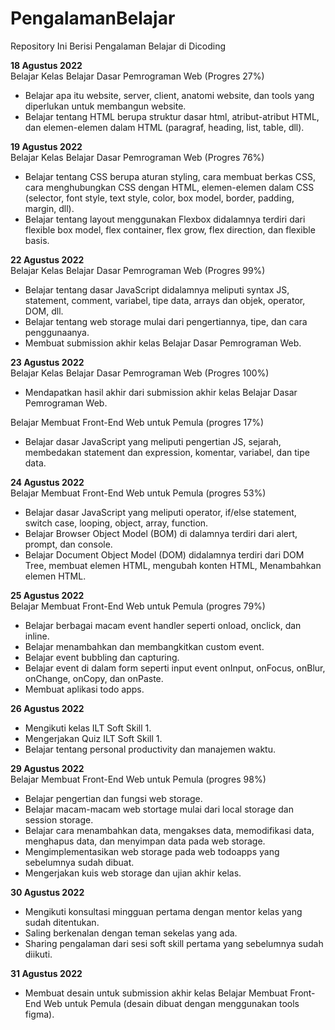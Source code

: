 # PengalamanBelajar
Repository Ini Berisi Pengalaman Belajar di Dicoding


**18 Agustus 2022**   
Belajar Kelas Belajar Dasar Pemrograman Web (Progres 27%)
  * Belajar apa itu website, server, client, anatomi website, dan tools yang diperlukan untuk membangun website.
  * Belajar tentang HTML berupa struktur dasar html, atribut-atribut HTML, dan elemen-elemen dalam HTML (paragraf, heading, list, table, dll).

**19 Agustus 2022**   
Belajar Kelas Belajar Dasar Pemrograman Web (Progres 76%)
  * Belajar tentang CSS berupa aturan styling, cara membuat berkas CSS, cara menghubungkan CSS dengan HTML, elemen-elemen dalam CSS (selector, font style, text style,       color, box model, border, padding, margin, dll).
  * Belajar tentang layout menggunakan Flexbox didalamnya terdiri dari flexible box model, flex container, flex grow, flex direction, dan flexible basis.

**22 Agustus 2022**   
Belajar Kelas Belajar Dasar Pemrograman Web (Progres 99%)
  * Belajar tentang dasar JavaScript didalamnya meliputi syntax JS, statement, comment, variabel, tipe data, arrays dan objek, operator, DOM, dll.
  * Belajar tentang web storage mulai dari pengertiannya, tipe, dan cara penggunaanya.
  * Membuat submission akhir kelas Belajar Dasar Pemrograman Web.

**23 Agustus 2022**   
Belajar Kelas Belajar Dasar Pemrograman Web (Progres 100%)
  * Mendapatkan hasil akhir dari submission akhir kelas Belajar Dasar Pemrograman Web.  

Belajar Membuat Front-End Web untuk Pemula (progres 17%)
  * Belajar dasar JavaScript yang meliputi pengertian JS, sejarah, membedakan statement dan expression, komentar, variabel, dan tipe data.

**24 Agustus 2022**   
Belajar Membuat Front-End Web untuk Pemula (progres 53%)
  * Belajar dasar JavaScript yang meliputi operator, if/else statement, switch case, looping, object, array, function.
  * Belajar Browser Object Model (BOM) di dalamnya terdiri dari alert, prompt, dan console.
  * Belajar Document Object Model (DOM) didalamnya terdiri dari DOM Tree, membuat elemen HTML, mengubah konten HTML, Menambahkan elemen HTML.
  
**25 Agustus 2022**   
Belajar Membuat Front-End Web untuk Pemula (progres 79%)
  * Belajar berbagai macam event handler seperti onload, onclick, dan inline.
  * Belajar menambahkan dan membangkitkan custom event.
  * Belajar event bubbling dan capturing.
  * Belajar event di dalam form seperti input event onInput, onFocus, onBlur, onChange, onCopy, dan onPaste.
  * Membuat aplikasi todo apps.

**26 Agustus 2022**   
  * Mengikuti kelas ILT Soft Skill 1.
  * Mengerjakan Quiz ILT Soft Skill 1.
  * Belajar tentang personal productivity dan manajemen waktu.

**29 Agustus 2022**   
Belajar Membuat Front-End Web untuk Pemula (progres 98%) 
  * Belajar pengertian dan fungsi web storage.
  * Belajar macam-macam web stortage mulai dari local storage dan session storage.
  * Belajar cara menambahkan data, mengakses data, memodifikasi data, menghapus data, dan menyimpan data pada web storage.
  * Mengimplementasikan web storage pada web todoapps yang sebelumnya sudah dibuat.
  * Mengerjakan kuis web storage dan ujian akhir kelas.
  
**30 Agustus 2022**   
  * Mengikuti konsultasi mingguan pertama dengan mentor kelas yang sudah ditentukan.
  * Saling berkenalan dengan teman sekelas yang ada.
  * Sharing pengalaman dari sesi soft skill pertama yang sebelumnya sudah diikuti.

**31 Agustus 2022**   
  * Membuat desain untuk submission akhir kelas Belajar Membuat Front-End Web untuk Pemula (desain dibuat dengan menggunakan tools figma).
